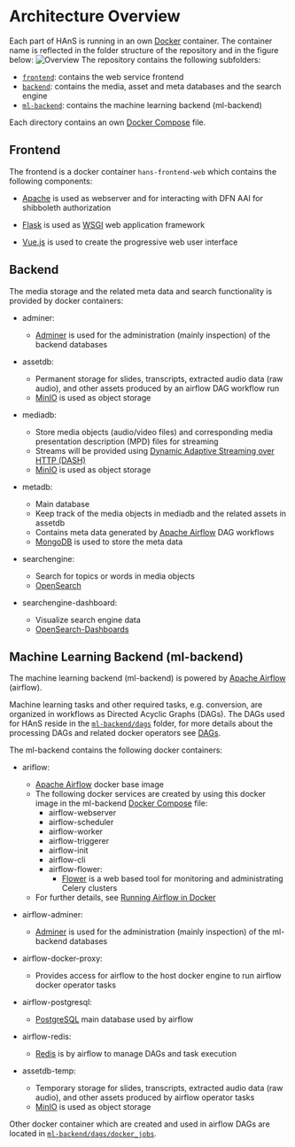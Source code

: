 # Architecture Overview

Each part of HAnS is running in an own [Docker](https://www.docker.com/) container.
The container name is reflected in the folder structure of the repository and in the figure below:
![Overview](./docs/images/overview.png "Overview")
The repository contains the following subfolders:

- [`frontend`](./frontend/): contains the web service frontend
- [`backend`](./backend/): contains the media, asset and meta databases and the search engine
- [`ml-backend`](./ml-backend/): contains the machine learning backend (ml-backend)

Each directory contains an own [Docker Compose](https://docs.docker.com/compose/) file.

## Frontend

The frontend is a docker container `hans-frontend-web` which contains the following components:

- [Apache](https://apache.org/) is used as webserver and for interacting with DFN AAI for shibboleth authorization

- [Flask](https://palletsprojects.com/p/flask/) is used as
  [WSGI](https://wsgi.readthedocs.io/) web application framework

- [Vue.js](https://vuejs.org/) is used to create the progressive web user interface

## Backend

The media storage and the related meta data and search functionality is provided by docker containers:

- adminer:
  - [Adminer](https://www.adminer.org/en/) is used for the administration (mainly inspection) of the backend databases

- assetdb:
  - Permanent storage for slides, transcripts, extracted audio data (raw audio),
    and other assets produced by an airflow DAG workflow run
  - [MinIO](https://min.io) is used as object storage

- mediadb:
  - Store media objects (audio/video files) and corresponding media presentation description (MPD) files for streaming
  - Streams will be provided using
    [Dynamic Adaptive Streaming over HTTP (DASH)](https://de.wikipedia.org/wiki/Dynamic_Adaptive_Streaming_over_HTTP)
  - [MinIO](https://min.io) is used as object storage

- metadb:
  - Main database
  - Keep track of the media objects in mediadb and the related assets in assetdb
  - Contains meta data generated by [Apache Airflow](https://airflow.apache.org/) DAG workflows
  - [MongoDB](https://www.mongodb.com) is used to store the meta data

- searchengine:
  - Search for topics or words in media objects
  - [OpenSearch](https://opensearch.org/)

- searchengine-dashboard:
  - Visualize search engine data
  - [OpenSearch-Dashboards](https://opensearch.org/docs/latest/dashboards/index/)

## Machine Learning Backend (ml-backend)

The machine learning backend (ml-backend) is powered by [Apache Airflow](https://airflow.apache.org/) (airflow).

Machine learning tasks and other required tasks, e.g. conversion,
are organized in workflows as Directed Acyclic Graphs (DAGs).
The DAGs used for HAnS reside in the [`ml-backend/dags`](./ml-backend/dags/) folder, for more details about the
processing DAGs and related docker operators see [DAGs](./ml-backend/README.md#directed-acyclic-graphs-dags).

The ml-backend contains the following docker containers:

- ariflow:
  - [Apache Airflow](https://airflow.apache.org/) docker base image
  - The following docker services are created by using this docker image in the ml-backend
    [Docker Compose](./ml-backend/docker-compose.yaml) file:
    - airflow-webserver
    - airflow-scheduler
    - airflow-worker
    - airflow-triggerer
    - airflow-init
    - airflow-cli
    - airflow-flower:
      - [Flower](https://flower.readthedocs.io/en/latest/) is a web based tool for monitoring and administrating
        Celery clusters
  - For further details, see
    [Running Airflow in Docker](https://airflow.apache.org/docs/apache-airflow/stable/start/docker.html#docker-compose-yaml)

- airflow-adminer:
  - [Adminer](https://www.adminer.org/en/) is used for the administration (mainly inspection)
    of the ml-backend databases

- airflow-docker-proxy:
  - Provides access for airflow to the host docker engine to run airflow docker operator tasks

- airflow-postgresql:
  - [PostgreSQL](https://www.postgresql.org/) main database used by airflow

- airflow-redis:
  - [Redis](https://redis.io/) is by airflow to manage DAGs and task execution

- assetdb-temp:
  - Temporary storage for slides, transcripts, extracted audio data (raw audio),
    and other assets produced by airflow operator tasks
  - [MinIO](https://min.io) is used as object storage

Other docker container which are created and used in airflow DAGs are located in
[`ml-backend/dags/docker_jobs`](./ml-backend/dags/docker_jobs).

